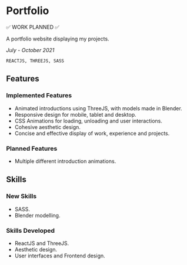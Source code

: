 # **Portfolio**

:white_check_mark: WORK PLANNED :white_check_mark:

A portfolio website displaying my projects.

_July - October 2021_

```REACTJS, THREEJS, SASS```

## **Features** 

### **Implemented Features**

* Animated introductions using ThreeJS, with models made in Blender.
* Responsive design for mobile, tablet and desktop.
* CSS Animations for loading, unloading and user interactions.
* Cohesive aesthetic design.
* Concise and effective display of work, experience and projects.

### **Planned Features**

* Multiple different introduction animations.

## **Skills**

### **New Skills**

* SASS.
* Blender modelling.

### **Skills Developed**

* ReactJS and ThreeJS.
* Aesthetic design.
* User interfaces and Frontend design.
